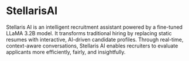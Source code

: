 # StellarisAI
Stellaris AI is an intelligent recruitment assistant powered by a fine-tuned LLaMA 3.2B model. It transforms traditional hiring by replacing static resumes with interactive, AI-driven candidate profiles. Through real-time, context-aware conversations, Stellaris AI enables recruiters to evaluate applicants more efficiently, fairly, and insightfully.
